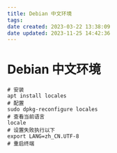 ```yaml
---
title: Debian 中文环境
tags: 
date created: 2023-03-22 13:38:09
date updated: 2023-11-25 14:42:36
---
```


# Debian 中文环境

```shell
# 安装
apt install locales
# 配置
sudo dpkg-reconfigure locales
# 查看当前语言
locale
# 设置失败执行以下
export LANG=zh_CN.UTF-8
# 重启终端
```
